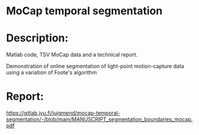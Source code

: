 # MoCap temporal segmentation

# Description:

Matlab code, TSV MoCap data and a technical report. 

Demonstration of online segmentation of light-point motion-capture data using a variation of Foote's algorithm 

# Report:
https://gitlab.jyu.fi/juigmend/mocap-temporal-segmentation/-/blob/main/MANUSCRIPT_segmentation_boundaries_mocap.pdf
